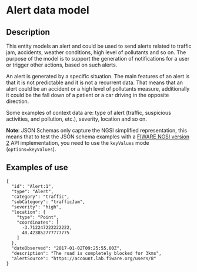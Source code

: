 # Alert data model

## Description
This entity models an alert and could be used to send alerts related to traffic jam, accidents, weather conditions, high level of pollutants and so on.
The purpose of the model is to support the generation of notifications for a user or trigger other actions,
based on such alerts.

An alert is generated by a specific situation. The main features of an alert is that it is not predictable and it is not a recurrent data. That means that an alert could be an accident or a high level of pollutants measure, additionally it could be the fall down of a patient or a car driving in the opposite direction.

Some examples of context data are: type of alert (traffic, suspicious activities, and pollution, etc.), severity, location and so on.

**Note**: JSON Schemas only capture the NGSI simplified representation, this means that to test the JSON schema examples with
a [FIWARE NGSI version 2](http://fiware.github.io/specifications/ngsiv2/stable) API implementation, you need to use the `keyValues`
mode (`options=keyValues`).

## Examples of use

```
{
  "id": "Alert:1",
  "type": "Alert",
  "category": "traffic",
  "subCategory": "trafficJam",
  "severity": "high",
  "location": {
    "type": "Point",
    "coordinates": [
      -3.712247222222222,
      40.423852777777775
    ]
  },
  "dateObserved": "2017-01-02T09:25:55.00Z",
  "description": "The road is completely blocked for 3kms",
  "alertSource": "https://account.lab.fiware.org/users/8"
}
```
